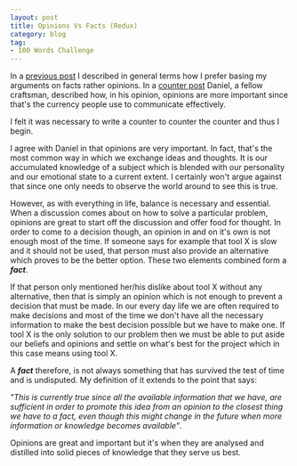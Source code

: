 ```yaml
---
layout: post
title: Opinions Vs Facts (Redux)
category: blog
tag:
- 100 Words Challenge
---
```

In a [previous post](http://makisotman.com/100_words_challenge/100/2015/09/25/41.html) I described in general terms how I prefer basing my arguments on facts rather opinions. In a [counter post](http://zebr8.tumblr.com/post/129937703550/opinions) Daniel, a fellow craftsman, described how, in his opinion, opinions are more important since that's the currency people use to communicate effectively.

I felt it was necessary to write a counter to counter the counter and thus I begin.

I agree with Daniel in that opinions are very important. In fact, that's the most common way in which we exchange ideas and thoughts. It is our accumulated knowledge of a subject which is blended with our personality and our emotional state to a current extent. I certainly won't argue against that since one only needs to observe the world around to see this is true.

However, as with everything in life, balance is necessary and essential. When a discussion comes about on how to solve a particular problem, opinions are great to start off the discussion and offer food for thought. In order to come to a decision though, an opinion in and on it's own is not enough most of the time. If someone says for example that tool X is slow and it should not be used, that person must also provide an alternative which proves to be the better option. These two elements combined form a ***fact***.

If that person only mentioned her/his dislike about tool X without any alternative, then that is simply an opinion which is not enough to prevent a decision that must be made. In our every day life we are often required to make decisions and most of the time we don't have all the necessary information to make the best decision possible but we have to make one. If tool X is the only solution to our problem then we must be able to put aside our beliefs and opinions and settle on what's best for the project which in this case means using tool X.

A ***fact*** therefore, is not always something that has survived the test of time and is undisputed. My definition of it extends to the point that says:

*"This is currently true since all the available information that we have, are sufficient in order to promote this idea from an opinion to the closest thing we have to a fact, even though this might change in the future when more information or knowledge becomes available"*.

Opinions are great and important but it's when they are analysed and distilled into solid pieces of knowledge that they serve us best.
